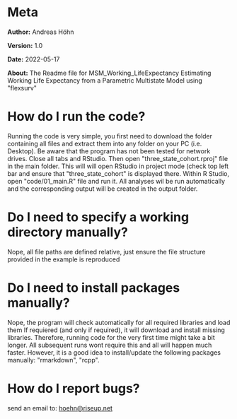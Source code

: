 # Meta

**Author:** Andreas Höhn

**Version:** 1.0

**Date:**  2022-05-17

**About:** The Readme file for MSM_Working_LifeExpectancy
Estimating Working Life Expectancy from a Parametric Multistate Model using "flexsurv"

# How do I run the code? 
Running the code is very simple, you first need to download the folder 
containing all files and extract them into any folder on your PC (i.e. Desktop). 
Be aware that the program has not been tested for network drives. Close all 
tabs and RStudio. Then open "three_state_cohort.rproj" file in the main folder. 
This will will open RStudio in project mode (check top left bar and ensure that 
"three_state_cohort" is displayed there. Within R Studio, open "code/01_main.R" 
file and run it. All analyses wil be run automatically and the corresponding 
output will be created in the output folder.

# Do I need to specify a working directory manually?
Nope, all file paths are defined relative, just ensure the file structure 
provided in the example is reproduced 

# Do I need to install packages manually?
Nope, the program will check automatically for all required libraries and load 
them If requiered (and only if required), it will download and install missing 
libraries. Therefore, running code for the very first time might take a bit longer. 
All subsequent runs wont require this and all will happen much faster. However, 
it is a good idea to install/update the following packages manually: "rmarkdown", 
"rcpp".

# How do I report bugs?
send an email to: hoehn@riseup.net 
